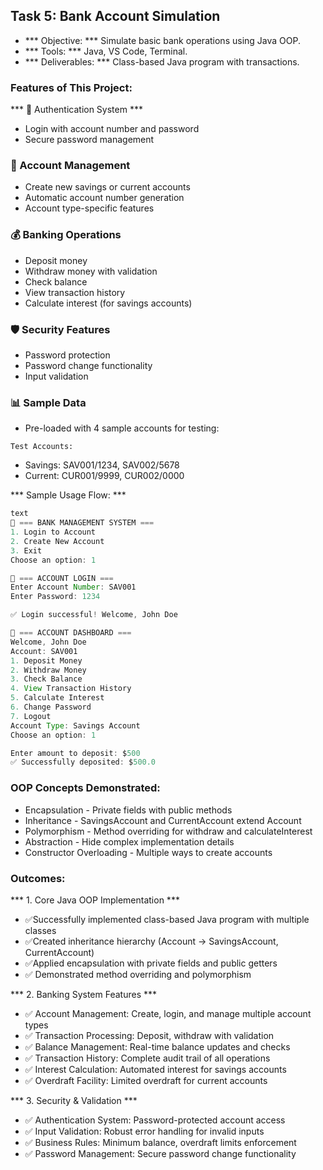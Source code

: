## Task 5: Bank Account Simulation

* *** Objective: *** Simulate basic bank operations using Java OOP.
* *** Tools: *** Java, VS Code, Terminal.
* *** Deliverables: *** Class-based Java program with transactions.

### Features of This Project:

*** 🔐 Authentication System ***
* Login with account number and password
* Secure password management

### 🏦 Account Management
* Create new savings or current accounts
* Automatic account number generation
* Account type-specific features

### 💰 Banking Operations
* Deposit money
* Withdraw money with validation
* Check balance
* View transaction history
* Calculate interest (for savings accounts)

### 🛡️ Security Features
* Password protection
* Password change functionality
* Input validation

### 📊 Sample Data
* Pre-loaded with 4 sample accounts for testing: 

```Test Accounts:```
* Savings: SAV001/1234, SAV002/5678
* Current: CUR001/9999, CUR002/0000

*** Sample Usage Flow: ***
```java
text
🏦 === BANK MANAGEMENT SYSTEM ===
1. Login to Account
2. Create New Account
3. Exit
Choose an option: 1

🔐 === ACCOUNT LOGIN ===
Enter Account Number: SAV001
Enter Password: 1234

✅ Login successful! Welcome, John Doe

💼 === ACCOUNT DASHBOARD ===
Welcome, John Doe
Account: SAV001
1. Deposit Money
2. Withdraw Money
3. Check Balance
4. View Transaction History
5. Calculate Interest
6. Change Password
7. Logout
Account Type: Savings Account
Choose an option: 1

Enter amount to deposit: $500
✅ Successfully deposited: $500.0
```

### OOP Concepts Demonstrated:
* Encapsulation - Private fields with public methods
* Inheritance - SavingsAccount and CurrentAccount extend Account
* Polymorphism - Method overriding for withdraw and calculateInterest
* Abstraction - Hide complex implementation details
* Constructor Overloading - Multiple ways to create accounts

### Outcomes:

*** 1. Core Java OOP Implementation ***
* ✅Successfully implemented class-based Java program with multiple classes
* ✅Created inheritance hierarchy (Account → SavingsAccount, CurrentAccount)
* ✅Applied encapsulation with private fields and public getters
* ✅ Demonstrated method overriding and polymorphism

*** 2. Banking System Features ***
* ✅ Account Management: Create, login, and manage multiple account types
* ✅ Transaction Processing: Deposit, withdraw with validation
* ✅ Balance Management: Real-time balance updates and checks
* ✅ Transaction History: Complete audit trail of all operations
* ✅ Interest Calculation: Automated interest for savings accounts
* ✅ Overdraft Facility: Limited overdraft for current accounts

*** 3. Security & Validation ***
* ✅ Authentication System: Password-protected account access
* ✅ Input Validation: Robust error handling for invalid inputs
* ✅ Business Rules: Minimum balance, overdraft limits enforcement
* ✅ Password Management: Secure password change functionality